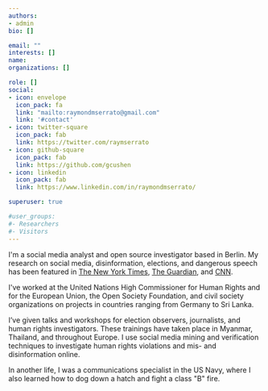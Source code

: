 ```yaml
---
authors:
- admin
bio: []

email: ""
interests: []
name:
organizations: []

role: []
social:
- icon: envelope
  icon_pack: fa
  link: "mailto:raymondmserrato@gmail.com"
  link: '#contact'
- icon: twitter-square
  icon_pack: fab
  link: https://twitter.com/raymserrato
- icon: github-square
  icon_pack: fab
  link: https://github.com/gcushen
- icon: linkedin
  icon_pack: fab
  link: https://www.linkedin.com/in/raymondmserrato/

superuser: true

#user_groups:
#- Researchers
#- Visitors
---
```

I'm a social media analyst and open source investigator based in Berlin. My research on social media, disinformation, elections, and dangerous speech has been featured in [The New York Times](https://www.nytimes.com/2018/09/07/.../youtube-far-right-extremism.html), [The Guardian](https://www.theguardian.com/world/2018/apr/03/revealed-facebook-hate-speech-exploded-in-myanmar-during-rohingya-crisis), and [CNN](https://edition.cnn.com/2018/04/06/asia/myanmar-facebook-social-media-genocide-intl/index.html). 

I've worked at the United Nations High Commissioner for Human Rights and for the European Union, the Open Society Foundation, and civil society organizations on projects in countries ranging from Germany to Sri Lanka. 

I’ve given talks and workshops for election observers, journalists, and human rights investigators. These trainings have taken place in Myanmar, Thailand, and throughout Europe. I use social media mining and verification techniques to investigate human rights violations and mis- and disinformation online. 

In another life, I was a communications specialist in the US Navy, where I also learned how to dog down a hatch and fight a class "B" fire. 